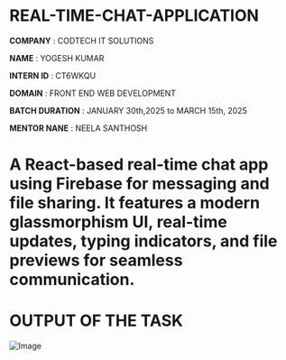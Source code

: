 # REAL-TIME-CHAT-APPLICATION

**COMPANY** : CODTECH IT SOLUTIONS

**NAME** : YOGESH KUMAR

**INTERN ID** : CT6WKQU

**DOMAIN** : FRONT END WEB DEVELOPMENT

**BATCH DURATION** : JANUARY 30th,2025 to MARCH 15th, 2025

**MENTOR NANE** : NEELA SANTHOSH

# A React-based real-time chat app using Firebase for messaging and file sharing. It features a modern glassmorphism UI, real-time updates, typing indicators, and file previews for seamless communication.

# OUTPUT OF THE TASK

![Image](https://github.com/user-attachments/assets/e242c1f5-293a-41a5-893c-91cc16e92860)
